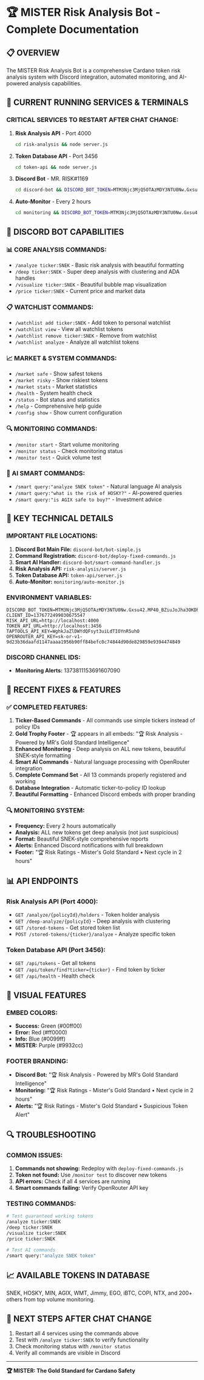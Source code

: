 # 🏆 MISTER Risk Analysis Bot - Complete Documentation

## 📋 OVERVIEW
The MISTER Risk Analysis Bot is a comprehensive Cardano token risk analysis system with Discord integration, automated monitoring, and AI-powered analysis capabilities.

## 🚀 CURRENT RUNNING SERVICES & TERMINALS

### **CRITICAL SERVICES TO RESTART AFTER CHAT CHANGE:**

1. **Risk Analysis API** - Port 4000
   ```bash
   cd risk-analysis && node server.js
   ```

2. **Token Database API** - Port 3456  
   ```bash
   cd token-api && node server.js
   ```

3. **Discord Bot** - MR. RISK#1169
   ```bash
   cd discord-bot && DISCORD_BOT_TOKEN=MTM3Njc3MjQ5OTAzMDY3NTU0Nw.Gxsu42.MP40_BZiuJoJha3OKDhRDnjsbHhee9gjD6ZxXA node bot-simple.js
   ```

4. **Auto-Monitor** - Every 2 hours
   ```bash
   cd monitoring && DISCORD_BOT_TOKEN=MTM3Njc3MjQ5OTAzMDY3NTU0Nw.Gxsu42.MP40_BZiuJoJha3OKDhRDnjsbHhee9gjD6ZxXA node auto-monitor.js
   ```

## 🤖 DISCORD BOT CAPABILITIES

### **📊 CORE ANALYSIS COMMANDS:**
- `/analyze ticker:SNEK` - Basic risk analysis with beautiful formatting
- `/deep ticker:SNEK` - Super deep analysis with clustering and ADA handles  
- `/visualize ticker:SNEK` - Beautiful bubble map visualization
- `/price ticker:SNEK` - Current price and market data

### **📋 WATCHLIST COMMANDS:**
- `/watchlist add ticker:SNEK` - Add token to personal watchlist
- `/watchlist view` - View all watchlist tokens
- `/watchlist remove ticker:SNEK` - Remove from watchlist
- `/watchlist analyze` - Analyze all watchlist tokens

### **📈 MARKET & SYSTEM COMMANDS:**
- `/market safe` - Show safest tokens
- `/market risky` - Show riskiest tokens  
- `/market stats` - Market statistics
- `/health` - System health check
- `/status` - Bot status and statistics
- `/help` - Comprehensive help guide
- `/config show` - Show current configuration

### **🔍 MONITORING COMMANDS:**
- `/monitor start` - Start volume monitoring
- `/monitor status` - Check monitoring status
- `/monitor test` - Quick volume test

### **🤖 AI SMART COMMANDS:**
- `/smart query:"analyze SNEK token"` - Natural language AI analysis
- `/smart query:"what is the risk of HOSKY?"` - AI-powered queries
- `/smart query:"is AGIX safe to buy?"` - Investment advice

## 🔧 KEY TECHNICAL DETAILS

### **IMPORTANT FILE LOCATIONS:**

1. **Discord Bot Main File:** `discord-bot/bot-simple.js`
2. **Command Registration:** `discord-bot/deploy-fixed-commands.js`
3. **Smart AI Handler:** `discord-bot/smart-command-handler.js`
4. **Risk Analysis API:** `risk-analysis/server.js`
5. **Token Database API:** `token-api/server.js`
6. **Auto-Monitor:** `monitoring/auto-monitor.js`

### **ENVIRONMENT VARIABLES:**
```
DISCORD_BOT_TOKEN=MTM3Njc3MjQ5OTAzMDY3NTU0Nw.Gxsu42.MP40_BZiuJoJha3OKDhRDnjsbHhee9gjD6ZxXA
CLIENT_ID=1376772499030675547
RISK_API_URL=http://localhost:4000
TOKEN_API_URL=http://localhost:3456
TAPTOOLS_API_KEY=WghkJaZlDWYdQFsyt3uiLdTIOYnR5uhO
OPENROUTER_API_KEY=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
```

### **DISCORD CHANNEL IDS:**
- **Monitoring Alerts:** 1373811153691607090

## 🎯 RECENT FIXES & FEATURES

### **✅ COMPLETED FEATURES:**
1. **Ticker-Based Commands** - All commands use simple tickers instead of policy IDs
2. **Gold Trophy Footer** - 🏆 appears in all embeds: "🏆 Risk Analysis - Powered by MR's Gold Standard Intelligence"
3. **Enhanced Monitoring** - Deep analysis on ALL new tokens, beautiful SNEK-style formatting
4. **Smart AI Commands** - Natural language processing with OpenRouter integration
5. **Complete Command Set** - All 13 commands properly registered and working
6. **Database Integration** - Automatic ticker-to-policy ID lookup
7. **Beautiful Formatting** - Enhanced Discord embeds with proper branding

### **🔍 MONITORING SYSTEM:**
- **Frequency:** Every 2 hours automatically
- **Analysis:** ALL new tokens get deep analysis (not just suspicious)
- **Format:** Beautiful SNEK-style comprehensive reports
- **Alerts:** Enhanced Discord notifications with full breakdown
- **Footer:** "🏆 Risk Ratings - Mister's Gold Standard • Next cycle in 2 hours"

## 📊 API ENDPOINTS

### **Risk Analysis API (Port 4000):**
- `GET /analyze/{policyId}/holders` - Token holder analysis
- `GET /deep-analyze/{policyId}` - Deep analysis with clustering
- `GET /stored-tokens` - Get stored token list
- `POST /stored-tokens/{ticker}/analyze` - Analyze specific token

### **Token Database API (Port 3456):**
- `GET /api/tokens` - Get all tokens
- `GET /api/token/find?ticker={ticker}` - Find token by ticker
- `GET /api/health` - Health check

## 🎨 VISUAL FEATURES

### **EMBED COLORS:**
- **Success:** Green (#00ff00)
- **Error:** Red (#ff0000)  
- **Info:** Blue (#0099ff)
- **MISTER:** Purple (#9932cc)

### **FOOTER BRANDING:**
- **Discord Bot:** "🏆 Risk Analysis - Powered by MR's Gold Standard Intelligence"
- **Monitoring:** "🏆 Risk Ratings - Mister's Gold Standard • Next cycle in 2 hours"
- **Alerts:** "🏆 Risk Ratings - Mister's Gold Standard • Suspicious Token Alert"

## 🔍 TROUBLESHOOTING

### **COMMON ISSUES:**
1. **Commands not showing:** Redeploy with `deploy-fixed-commands.js`
2. **Token not found:** Use `/monitor test` to discover new tokens
3. **API errors:** Check if all 4 services are running
4. **Smart commands failing:** Verify OpenRouter API key

### **TESTING COMMANDS:**
```bash
# Test guaranteed working tokens
/analyze ticker:SNEK
/deep ticker:SNEK
/visualize ticker:SNEK
/price ticker:SNEK

# Test AI commands
/smart query:"analyze SNEK token"
```

## 📈 AVAILABLE TOKENS IN DATABASE
SNEK, HOSKY, MIN, AGIX, WMT, Jimmy, EGO, iBTC, COPI, NTX, and 200+ others from top volume monitoring.

## 🎯 NEXT STEPS AFTER CHAT CHANGE
1. Restart all 4 services using the commands above
2. Test with `/analyze ticker:SNEK` to verify functionality
3. Check monitoring status with `/monitor status`
4. Verify all commands are visible in Discord

---
**🏆 MISTER: The Gold Standard for Cardano Safety**
